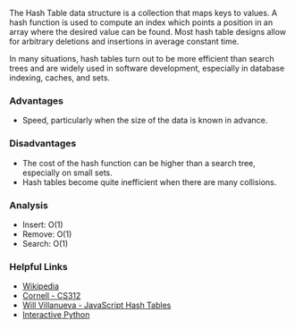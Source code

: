The Hash Table data structure is a collection that maps keys to values. A hash
function is used to compute an index which points a position in an array
where the desired value can be found. Most hash table designs allow for arbitrary
deletions and insertions in average constant time.  

In many situations, hash tables turn out to be more efficient than search trees
and are widely used in software development, especially in database indexing, caches,
and sets.  

### Advantages
 * Speed, particularly when the size of the data is known in advance.

### Disadvantages
  * The cost of the hash function can be higher than a search tree, especially on small sets.
  * Hash tables become quite inefficient when there are many collisions.

### Analysis
  * Insert: O(1)
  * Remove: O(1)
  * Search: O(1)

### Helpful Links
 * [Wikipedia](https://en.wikipedia.org/wiki/Hash_table)
 * [Cornell - CS312](http://www.cs.cornell.edu/courses/cs312/2008sp/lectures/lec20.html)
 * [Will Villanueva - JavaScript Hash Tables](http://www.willvillanueva.com/javascript-hash-tables/)
 * [Interactive Python](http://interactivepython.org/runestone/static/pythonds/SortSearch/Hashing.html)
